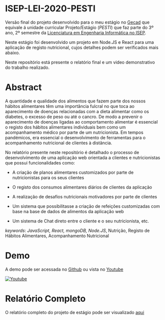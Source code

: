 # ISEP-LEI-2020-PESTI

Versão final do projeto desenvolvido para o meu estágio no [Gecad](https://www.gecad.isep.ipp.pt/GECAD/Pages/Presentation/Home.aspx) que equivale á unidade curricular Projeto/Estágio (_PESTI_) que faz parte do 3º ano, 2º semestre da [Licenciatura em Engenharia Informática no ISEP](https://www.isep.ipp.pt/Course/Course/26).

Neste estágio foi desenvolvido um projeto em Node.JS e React para uma aplicação de registo nutricional, cujos detalhes podem ser verificados mais abaixo.

Neste repositório está presente o relatório final e um video demonstrativo do trabalho realizado.

 
# Abstract

A quantidade e qualidade dos alimentos que fazem parte dos nossos hábitos alimentares têm uma importância fulcral no que toca ao aparecimento de doenças relacionadas com a dieta alimentar como os diabetes, o excesso de peso ou até o cancro. De modo a prevenir o aparecimento de doenças ligadas ao comportamento alimentar é essencial o registo dos hábitos alimentares individuais bem como um acompanhamento médico por parte de um nutricionista. Em tempos pandémicos, era essencial o desenvolvimento de ferramentas para o acompanhamento nutricional de clientes à distância.

No relatório presente neste repositório é detalhado o processo de desenvolvimento de uma aplicação web orientada a clientes e nutricionistas que possui funcionalidades como:

- A criação de planos alimentares customizados por parte de nutricionistas para os seus clientes

- O registo dos consumos alimentares diários de clientes da aplicação

- A realização de desafios nutricionais motivadores por parte de clientes

- Um sistema que possibilitasse a criação de refeições customizadas com base na base de dados de alimentos da aplicação web

- Um sistema de Chat direto entre o cliente e o seu nutricionista, etc.

_keywords_:  _JavaScript, React, mongoDB, Node.JS_, Nutrição, Registo de Hábitos Alimentares, Acompanhamento Nutricional

# Demo

A demo pode ser acessada no [Github](https://github.com/hugo-frias/ISEP-LEI-2020-PESTI/blob/main/demo.mp4) ou vista no [Youtube](https://youtu.be/EYwSFn1XwUk)

[![Youtube](https://img.youtube.com/vi/EYwSFn1XwUk/maxresdefault.jpg)](https://youtu.be/EYwSFn1XwUk)

# Relatório Completo

O relatório completo do projeto de estágio pode ser visualizado [aqui](https://github.com/hugo-frias/ISEP-LEI-2020-PESTI/blob/main/Aplicacao%20de%20Registo%20Nutricional.pdf)
